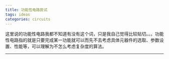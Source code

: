 ```yaml
---
title: 功能性电路尝试
tags: ideas
categories: circuits
---
```




这里说的功能性电路我都不知道有没有这个词，只是我自己觉得比较贴切。。。功能性电路指的就是只要完成某一功能就可以而先不去考虑具体元器件的选取、参数设置、性能等，可以理解为不怎么考虑复杂度的算法。

----

